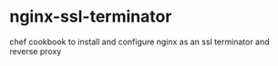 nginx-ssl-terminator
====================

chef cookbook to install and configure nginx as an ssl terminator and reverse proxy
